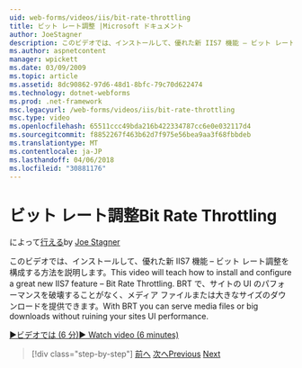 ```yaml
---
uid: web-forms/videos/iis/bit-rate-throttling
title: ビット レート調整 |Microsoft ドキュメント
author: JoeStagner
description: このビデオでは、インストールして、優れた新 IIS7 機能 – ビット レート調整を構成する方法を説明します。 BRT とメディア ファイルまたは大きなサイズのダウンロード withou を提供することができます.
ms.author: aspnetcontent
manager: wpickett
ms.date: 03/09/2009
ms.topic: article
ms.assetid: 8dc90862-97d6-48d1-8bfc-79c70d622474
ms.technology: dotnet-webforms
ms.prod: .net-framework
msc.legacyurl: /web-forms/videos/iis/bit-rate-throttling
msc.type: video
ms.openlocfilehash: 65511ccc49bda216b422334787cc6e0e032117d4
ms.sourcegitcommit: f8852267f463b62d7f975e56bea9aa3f68fbbdeb
ms.translationtype: MT
ms.contentlocale: ja-JP
ms.lasthandoff: 04/06/2018
ms.locfileid: "30881176"
---
```

<a name="bit-rate-throttling"></a><span data-ttu-id="8064c-104">ビット レート調整</span><span class="sxs-lookup"><span data-stu-id="8064c-104">Bit Rate Throttling</span></span>
====================
<span data-ttu-id="8064c-105">によって[行える](https://github.com/JoeStagner)</span><span class="sxs-lookup"><span data-stu-id="8064c-105">by [Joe Stagner](https://github.com/JoeStagner)</span></span>

<span data-ttu-id="8064c-106">このビデオでは、インストールして、優れた新 IIS7 機能 – ビット レート調整を構成する方法を説明します。</span><span class="sxs-lookup"><span data-stu-id="8064c-106">This video will teach how to install and configure a great new IIS7 feature – Bit Rate Throttling.</span></span> <span data-ttu-id="8064c-107">BRT で、サイトの UI のパフォーマンスを破壊することがなく、メディア ファイルまたは大きなサイズのダウンロードを提供できます。</span><span class="sxs-lookup"><span data-stu-id="8064c-107">With BRT you can serve media files or big downloads without ruining your sites UI performance.</span></span>

[<span data-ttu-id="8064c-108">&#9654;ビデオでは (6 分)</span><span class="sxs-lookup"><span data-stu-id="8064c-108">&#9654; Watch video (6 minutes)</span></span>](https://channel9.msdn.com/Blogs/ASP-NET-Site-Videos/bit-rate-throttling)

> [!div class="step-by-step"]
> <span data-ttu-id="8064c-109">[前へ](installing-ftp7.md)
> [次へ](iis7-playlists.md)</span><span class="sxs-lookup"><span data-stu-id="8064c-109">[Previous](installing-ftp7.md)
[Next](iis7-playlists.md)</span></span>
